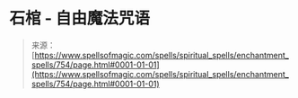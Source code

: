 <!--yml

category: 未分类

date: 2024-06-12 18:33:31

-->

# 石棺 - 自由魔法咒语

> 来源：[https://www.spellsofmagic.com/spells/spiritual_spells/enchantment_spells/754/page.html#0001-01-01](https://www.spellsofmagic.com/spells/spiritual_spells/enchantment_spells/754/page.html#0001-01-01)
